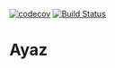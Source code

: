 [![codecov](https://codecov.io/gh/shouldDoFine/Ayaz_Project/branch/master/graph/badge.svg)](https://codecov.io/gh/shouldDoFine/Ayaz_Project)
[![Build Status](https://travis-ci.org/shouldDoFine/Ayaz_Project.svg?branch=master)](https://travis-ci.org/shouldDoFine/Ayaz_Project)
# Ayaz